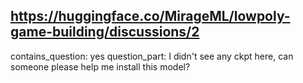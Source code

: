 ## https://huggingface.co/MirageML/lowpoly-game-building/discussions/2

contains_question: yes
question_part: I didn't see any ckpt here, can someone please help me install this model?